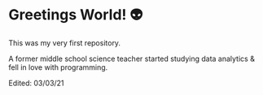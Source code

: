# Greetings World! 👽
This was my very first repository.

A former middle school science teacher started studying data analytics & fell in love with programming. 

Edited: 03/03/21
